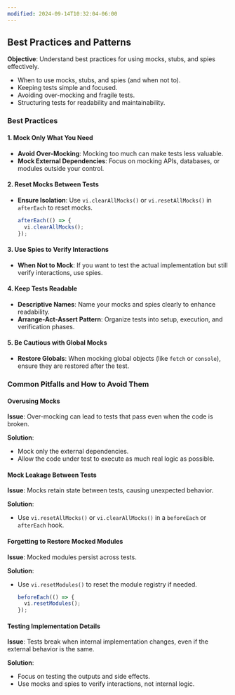 ```yaml
---
modified: 2024-09-14T10:32:04-06:00
---
```


## **Best Practices and Patterns**

**Objective**: Understand best practices for using mocks, stubs, and spies effectively.

- When to use mocks, stubs, and spies (and when not to).
- Keeping tests simple and focused.
- Avoiding over-mocking and fragile tests.
- Structuring tests for readability and maintainability.

### Best Practices

#### 1. Mock Only What You Need

- **Avoid Over-Mocking**: Mocking too much can make tests less valuable.
- **Mock External Dependencies**: Focus on mocking APIs, databases, or modules outside your control.

#### 2. Reset Mocks Between Tests

- **Ensure Isolation**: Use `vi.clearAllMocks()` or `vi.resetAllMocks()` in `afterEach` to reset mocks.

  ```javascript
  afterEach(() => {
    vi.clearAllMocks();
  });
  ```

#### 3. Use Spies to Verify Interactions

- **When Not to Mock**: If you want to test the actual implementation but still verify interactions, use spies.

#### 4. Keep Tests Readable

- **Descriptive Names**: Name your mocks and spies clearly to enhance readability.
- **Arrange-Act-Assert Pattern**: Organize tests into setup, execution, and verification phases.

#### 5. Be Cautious with Global Mocks

- **Restore Globals**: When mocking global objects (like `fetch` or `console`), ensure they are restored after the test.

### Common Pitfalls and How to Avoid Them

#### Overusing Mocks

**Issue**: Over-mocking can lead to tests that pass even when the code is broken.

**Solution**:

- Mock only the external dependencies.
- Allow the code under test to execute as much real logic as possible.

#### Mock Leakage Between Tests

**Issue**: Mocks retain state between tests, causing unexpected behavior.

**Solution**:

- Use `vi.resetAllMocks()` or `vi.clearAllMocks()` in a `beforeEach` or `afterEach` hook.

#### Forgetting to Restore Mocked Modules

**Issue**: Mocked modules persist across tests.

**Solution**:

- Use `vi.resetModules()` to reset the module registry if needed.

  ```javascript
  beforeEach(() => {
    vi.resetModules();
  });
  ```

#### Testing Implementation Details

**Issue**: Tests break when internal implementation changes, even if the external behavior is the same.

**Solution**:

- Focus on testing the outputs and side effects.
- Use mocks and spies to verify interactions, not internal logic.

